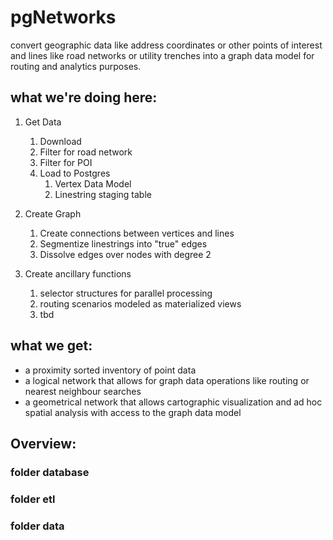 # pgNetworks
convert geographic data like address coordinates or other points of interest and lines like road networks or utility trenches into a graph data model for routing and analytics purposes.

## what we're doing here:

1. Get Data
   1. Download
   2. Filter for road network
   3. Filter for POI
   4. Load to Postgres
      1. Vertex Data Model
      2. Linestring staging table

2. Create Graph
   1. Create connections between vertices and lines
   2. Segmentize linestrings into "true" edges
   3. Dissolve edges over nodes with degree 2

3. Create ancillary functions 
   1. selector structures for parallel processing
   2. routing scenarios modeled as materialized views
   3. tbd
   
## what we get:

- a proximity sorted inventory of point data
- a logical network that allows for graph data operations like routing or nearest neighbour searches
- a geometrical network that allows cartographic visualization and ad hoc spatial analysis with access to the graph data model

## Overview:

### folder database


### folder etl


### folder data
